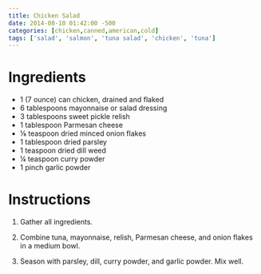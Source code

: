 ```yaml
---
title: Chicken Salad
date: 2014-08-10 01:42:00 -500
categories: [chicken,canned,american,cold]
tags: ['salad', 'salmon', 'tuna salad', 'chicken', 'tuna']
---
```


# Ingredients

* 1 (7 ounce) can chicken, drained and flaked
* 6 tablespoons mayonnaise or salad dressing
* 3 tablespoons sweet pickle relish
* 1 tablespoon Parmesan cheese
* ⅛ teaspoon dried minced onion flakes
* 1 tablespoon dried parsley
* 1 teaspoon dried dill weed
* ¼ teaspoon curry powder
* 1 pinch garlic powder

# Instructions

1. Gather all ingredients.

1. Combine tuna, mayonnaise, relish, Parmesan cheese, and onion flakes in a medium bowl.

1. Season with parsley, dill, curry powder, and garlic powder. Mix well.

